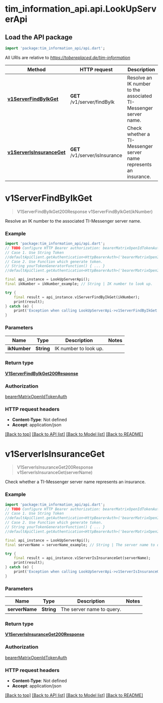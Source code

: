 # tim_information_api.api.LookUpServerApi

## Load the API package
```dart
import 'package:tim_information_api/api.dart';
```

All URIs are relative to *https://tobereplaced.de/tim-information*

Method | HTTP request | Description
------------- | ------------- | -------------
[**v1ServerFindByIkGet**](LookUpServerApi.md#v1serverfindbyikget) | **GET** /v1/server/findByIk | Resolve an IK number to the associated TI-Messenger server name.
[**v1ServerIsInsuranceGet**](LookUpServerApi.md#v1serverisinsuranceget) | **GET** /v1/server/isInsurance | Check whether a TI-Messenger server name represents an insurance.


# **v1ServerFindByIkGet**
> V1ServerFindByIkGet200Response v1ServerFindByIkGet(ikNumber)

Resolve an IK number to the associated TI-Messenger server name.

### Example
```dart
import 'package:tim_information_api/api.dart';
// TODO Configure HTTP Bearer authorization: bearerMatrixOpenIdTokenAuth
// Case 1. Use String Token
//defaultApiClient.getAuthentication<HttpBearerAuth>('bearerMatrixOpenIdTokenAuth').setAccessToken('YOUR_ACCESS_TOKEN');
// Case 2. Use Function which generate token.
// String yourTokenGeneratorFunction() { ... }
//defaultApiClient.getAuthentication<HttpBearerAuth>('bearerMatrixOpenIdTokenAuth').setAccessToken(yourTokenGeneratorFunction);

final api_instance = LookUpServerApi();
final ikNumber = ikNumber_example; // String | IK number to look up.

try {
    final result = api_instance.v1ServerFindByIkGet(ikNumber);
    print(result);
} catch (e) {
    print('Exception when calling LookUpServerApi->v1ServerFindByIkGet: $e\n');
}
```

### Parameters

Name | Type | Description  | Notes
------------- | ------------- | ------------- | -------------
 **ikNumber** | **String**| IK number to look up. | 

### Return type

[**V1ServerFindByIkGet200Response**](V1ServerFindByIkGet200Response.md)

### Authorization

[bearerMatrixOpenIdTokenAuth](../README.md#bearerMatrixOpenIdTokenAuth)

### HTTP request headers

 - **Content-Type**: Not defined
 - **Accept**: application/json

[[Back to top]](#) [[Back to API list]](../README.md#documentation-for-api-endpoints) [[Back to Model list]](../README.md#documentation-for-models) [[Back to README]](../README.md)

# **v1ServerIsInsuranceGet**
> V1ServerIsInsuranceGet200Response v1ServerIsInsuranceGet(serverName)

Check whether a TI-Messenger server name represents an insurance.

### Example
```dart
import 'package:tim_information_api/api.dart';
// TODO Configure HTTP Bearer authorization: bearerMatrixOpenIdTokenAuth
// Case 1. Use String Token
//defaultApiClient.getAuthentication<HttpBearerAuth>('bearerMatrixOpenIdTokenAuth').setAccessToken('YOUR_ACCESS_TOKEN');
// Case 2. Use Function which generate token.
// String yourTokenGeneratorFunction() { ... }
//defaultApiClient.getAuthentication<HttpBearerAuth>('bearerMatrixOpenIdTokenAuth').setAccessToken(yourTokenGeneratorFunction);

final api_instance = LookUpServerApi();
final serverName = serverName_example; // String | The server name to query.

try {
    final result = api_instance.v1ServerIsInsuranceGet(serverName);
    print(result);
} catch (e) {
    print('Exception when calling LookUpServerApi->v1ServerIsInsuranceGet: $e\n');
}
```

### Parameters

Name | Type | Description  | Notes
------------- | ------------- | ------------- | -------------
 **serverName** | **String**| The server name to query. | 

### Return type

[**V1ServerIsInsuranceGet200Response**](V1ServerIsInsuranceGet200Response.md)

### Authorization

[bearerMatrixOpenIdTokenAuth](../README.md#bearerMatrixOpenIdTokenAuth)

### HTTP request headers

 - **Content-Type**: Not defined
 - **Accept**: application/json

[[Back to top]](#) [[Back to API list]](../README.md#documentation-for-api-endpoints) [[Back to Model list]](../README.md#documentation-for-models) [[Back to README]](../README.md)

